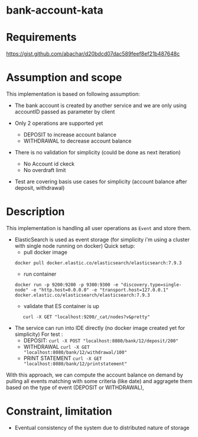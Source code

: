 # bank-account-kata 

# Requirements

https://gist.github.com/abachar/d20bdcd07dac589feef8ef21b487648c

# Assumption and scope

This implementation is based on following assumption:
 - The bank account is created by another service and we are only using accountID passed as parameter by client
 
 - Only 2 operations are supported yet
     - DEPOSIT to increase account balance
     - WITHDRAWAL to decrease account balance
     
 - There is no validation for simplicity (could be done as next iteration)
     - No Account id ckeck
     - No overdraft limit
     
 - Test are covering basis use cases for simplicity (account balance after deposit, withdrawal)
     
# Description

This implementation is handling all user operations as ```Event``` and store them.
  - ElasticSearch is used as event storage (for simplicity i'm using a cluster with single node running on docker)
      Quick setup:
      - pull docker image
      ```
      docker pull docker.elastic.co/elasticsearch/elasticsearch:7.9.3
      ```
      - run container
      ```
      docker run -p 9200:9200 -p 9300:9300 -e "discovery.type=single-node" -e "http.host=0.0.0.0" -e "transport.host=127.0.0.1" docker.elastic.co/elasticsearch/elasticsearch:7.9.3
      ```
      - validate that ES container is up
      ```
         curl -X GET "localhost:9200/_cat/nodes?v&pretty"
      ```
  - The service can run into IDE directly (no docker image created yet for simplicity)
      For test :
      - DEPOSIT:  ```curl -X POST "localhost:8080/bank/12/deposit/200" ```
      - WITHDRAWAL ``` curl -X GET "localhost:8080/bank/12/withdrawal/100" ```
      - PRINT STATEMENT ``` curl -X GET "localhost:8080/bank/12/printstatement" ```

With this approach, we can compute the account balance on demand by pulling all events matching with some criteria (like date) and aggragete them based on the type of event (DEPOSIT or WITHDRAWAL),

# Constraint, limitation
- Eventual consistency of the system due to distributed nature of storage
